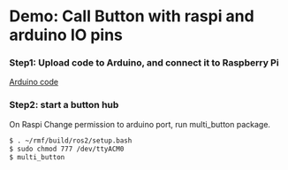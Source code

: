 # Demo: Call Button with raspi and arduino IO pins

### Step1: Upload code to Arduino, and connect it to Raspberry Pi
[Arduino code](/multi_button/button_control/button_control.ino) 

### Step2: start a button hub
On Raspi
Change permission to arduino port, run multi_button package. 
```bash
$ . ~/rmf/build/ros2/setup.bash
$ sudo chmod 777 /dev/ttyACM0
$ multi_button
```

